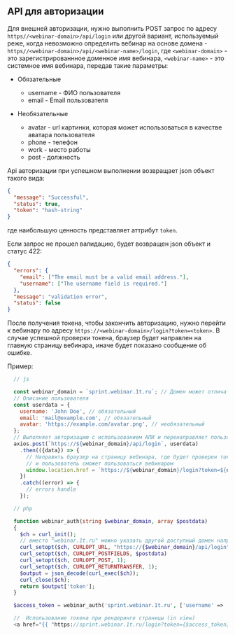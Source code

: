 ## API для авторизации

Для внешней авторизации, нужно выполнить POST запрос по адресу `https//<webinar-domain>/api/login` или другой вариант, используемый реже, когда невозможно определить вебинар на основе домена - `https//<webinar-domain>/api/<webinar-name>/login`, где `<webinar-domain>` - это зарегистрированнное доменное имя вебинара, `<webinar-name>` - это системное имя вебинара, передав такие параметры:

- Обязательные
  - username - ФИО пользователя
  - email - Email пользователя

- Необязательные
  - avatar - url картинки, которая может использоваться в качестве аватара пользователя
  - phone - телефон
  - work - место работы
  - post - должность

Api авторизации при успешном выполнении возвращает json объект такого вида:

```json
{
  "message": "Successful",
  "status": true,
  "token": "hash-string"
}
```

где наибольшую ценность представляет аттрибут `token`.


Если запрос не прошел валидацию, будет возвращен json объект и статус 422:

```json
{
  "errors": {
    "email": ["The email must be a valid email address."],
    "username": ["The username field is required."]
  },
  "message": "validation error",
  "status": false
}
```

После получения токена, чтобы закончить авторизацию, нужно перейти к вебинару по адресу `https://<webinar-domain>/login?token=<token>`. В случае успешной проверки токена, браузер будет направлен на главную страницу вебинара, иначе будет показано сообщение об ошибке.

Пример:

```js
  // js

  const webinar_domain = `sprint.webinar.1t.ru`; // Домен может отличаться, это только пример
  // Описание пользователя
  const userdata = {
    username: 'John Doe', // обязательный
    email: 'mail@example.com', // обязательный
    avatar: 'https://example.com/avatar.png', // необязательный
  };
  // Выполняет авторизацию с использованием АПИ и перенаправляет пользователя на страницу вебинара
  axios.post(`https://${webinar_domain}/api/login`, userdata)
    .then(({data}) => {
      // Направить браузер на страницу вебинара, где будет проверен токе
      // и пользователь сможет пользоваться вебинаром
      window.location.href = `https://${webinar_domain}/login?token=${data.token}`;
    })
    .catch((error) => {
      // errors handle
    });
```

```php
  // php

  function webinar_auth(string $webinar_domain, array $postdata)
  {
    $ch = curl_init();
    // вместо "webinar.1t.ru" можно указать другой доступный домен например "{$webinar}.webinar.1t.ru"
    curl_setopt($ch, CURLOPT_URL, "https://{$webinar_domain}/api/login");
    curl_setopt($ch, CURLOPT_POSTFIELDS, $postdata)
    curl_setopt($ch, CURLOPT_POST, 1);
    curl_setopt($ch, CURLOPT_RETURNTRANSFER, 1);
    $output = json_decode(curl_exec($ch));
    curl_close($ch);
    return $output['token'];
  }

  $access_token = webinar_auth('sprint.webinar.1t.ru', ['username' => 'Альберт', 'email' => 'test@example.mail']);

  //  Использование токена при рендеринге страницы (in view)
  <a href="{{ "https://sprint.webinar.1t.ru/login?token={$access_token}" }}">Перейти в вебинар авторизованным</a>
```
